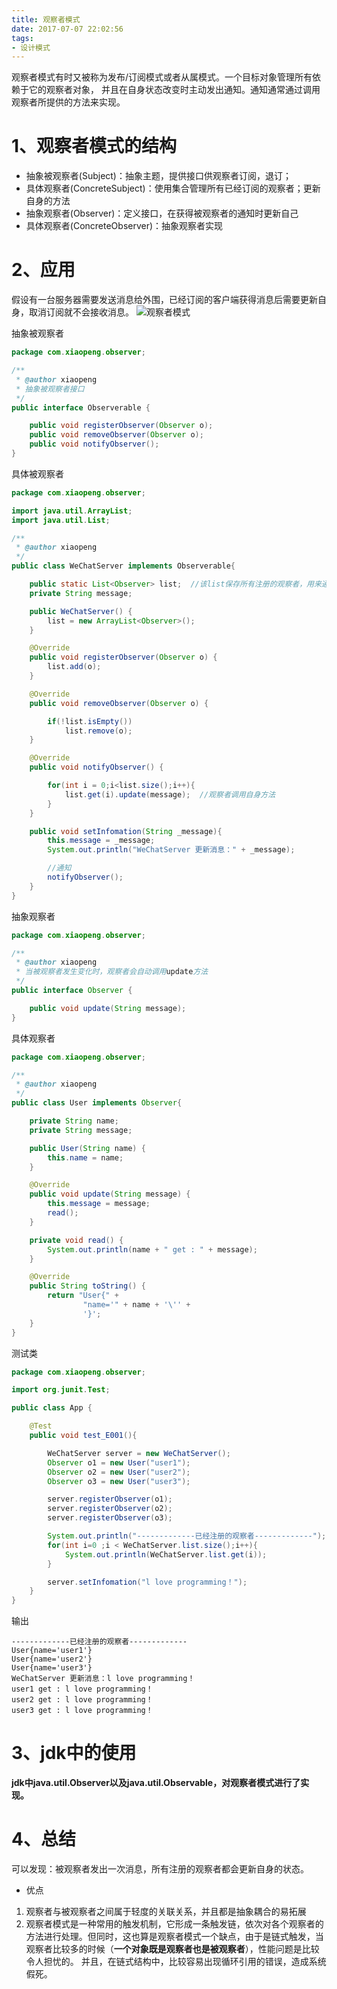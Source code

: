 ```yaml
---
title: 观察者模式
date: 2017-07-07 22:02:56
tags:
- 设计模式
---
```

观察者模式有时又被称为发布/订阅模式或者从属模式。一个目标对象管理所有依赖于它的观察者对象，
并且在自身状态改变时主动发出通知。通知通常通过调用观察者所提供的方法来实现。

# 1、观察者模式的结构
- 抽象被观察者(Subject)：抽象主题，提供接口供观察者订阅，退订；
- 具体观察者(ConcreteSubject)：使用集合管理所有已经订阅的观察者；更新自身的方法
- 抽象观察者(Observer)：定义接口，在获得被观察者的通知时更新自己
- 具体观察者(ConcreteObserver)：抽象观察者实现

<!-- more -->

# 2、应用
假设有一台服务器需要发送消息给外围，已经订阅的客户端获得消息后需要更新自身，取消订阅就不会接收消息。
![观察者模式](/img/设计模式/观察者模式/Observer.png)


抽象被观察者


```java
package com.xiaopeng.observer;

/**
 * @author xiaopeng
 * 抽象被观察者接口
 */
public interface Observerable {

    public void registerObserver(Observer o);
    public void removeObserver(Observer o);
    public void notifyObserver();
}

```

具体被观察者

```java
package com.xiaopeng.observer;

import java.util.ArrayList;
import java.util.List;

/**
 * @author xiaopeng
 */
public class WeChatServer implements Observerable{

    public static List<Observer> list;  //该list保存所有注册的观察者，用来通知
    private String message;

    public WeChatServer() {
        list = new ArrayList<Observer>();
    }

    @Override
    public void registerObserver(Observer o) {
        list.add(o);
    }

    @Override
    public void removeObserver(Observer o) {

        if(!list.isEmpty())
            list.remove(o);
    }

    @Override
    public void notifyObserver() {

        for(int i = 0;i<list.size();i++){
            list.get(i).update(message);  //观察者调用自身方法
        }
    }

    public void setInfomation(String _message){
        this.message = _message;
        System.out.println("WeChatServer 更新消息：" + _message);

        //通知
        notifyObserver();
    }
}

```

抽象观察者

```java
package com.xiaopeng.observer;

/**
 * @author xiaopeng
 * 当被观察者发生变化时，观察者会自动调用update方法
 */
public interface Observer {

    public void update(String message);
}

```

具体观察者

```java
package com.xiaopeng.observer;

/**
 * @author xiaopeng
 */
public class User implements Observer{

    private String name;
    private String message;

    public User(String name) {
        this.name = name;
    }

    @Override
    public void update(String message) {
        this.message = message;
        read();
    }

    private void read() {
        System.out.println(name + " get : " + message);
    }

    @Override
    public String toString() {
        return "User{" +
                "name='" + name + '\'' +
                '}';
    }
}

```

测试类

```java
package com.xiaopeng.observer;

import org.junit.Test;

public class App {

    @Test
    public void test_E001(){

        WeChatServer server = new WeChatServer();
        Observer o1 = new User("user1");
        Observer o2 = new User("user2");
        Observer o3 = new User("user3");

        server.registerObserver(o1);
        server.registerObserver(o2);
        server.registerObserver(o3);

        System.out.println("-------------已经注册的观察者-------------");
        for(int i=0 ;i < WeChatServer.list.size();i++){
            System.out.println(WeChatServer.list.get(i));
        }

        server.setInfomation("l love programming！");
    }
}

```
输出

```
-------------已经注册的观察者-------------
User{name='user1'}
User{name='user2'}
User{name='user3'}
WeChatServer 更新消息：l love programming！
user1 get : l love programming！
user2 get : l love programming！
user3 get : l love programming！
```

# 3、jdk中的使用
**jdk中java.util.Observer以及java.util.Observable，对观察者模式进行了实现。**

# 4、总结
可以发现：被观察者发出一次消息，所有注册的观察者都会更新自身的状态。

- 优点
1. 观察者与被观察者之间属于轻度的关联关系，并且都是抽象耦合的易拓展
2. 观察者模式是一种常用的触发机制，它形成一条触发链，依次对各个观察者的方法进行处理。但同时，这也算是观察者模式一个缺点，由于是链式触发，当观察者比较多的时候（**一个对象既是观察者也是被观察者**），性能问题是比较令人担忧的。
并且，在链式结构中，比较容易出现循环引用的错误，造成系统假死。


